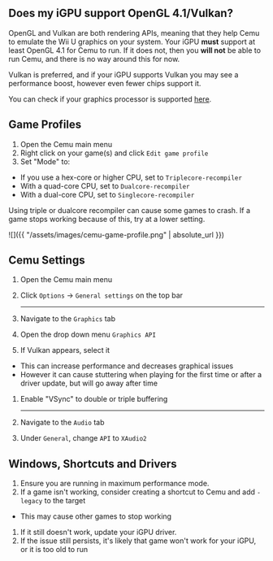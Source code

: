 ## Does my iGPU support OpenGL 4.1/Vulkan?

OpenGL and Vulkan are both rendering APIs, meaning that they help Cemu to emulate the Wii U graphics on your system. Your iGPU **must** support at least OpenGL 4.1 for Cemu to run. If it does not, then you **will not** be able to run Cemu, and there is no way around this for now.

Vulkan is preferred, and if your iGPU supports Vulkan you may see a performance boost, however even fewer chips support it.

You can check if your graphics processor is supported [here](https://www.intel.com/content/www/us/en/support/articles/000005524/graphics-drivers.html).

## Game Profiles

1. Open the Cemu main menu
1. Right click on your game(s) and click `Edit game profile`
1. Set "Mode" to:
  - If you use a hex-core or higher CPU, set to `Triplecore-recompiler`
  - With a quad-core CPU, set to `Dualcore-recompiler`
  - With a dual-core CPU, set to `Singlecore-recompiler`

Using triple or dualcore recompiler can cause some games to crash. If a game stops working because of this, try at a lower setting.

![]({{ "/assets/images/cemu-game-profile.png" | absolute_url }})

## Cemu Settings

1. Open the Cemu main menu
1. Click `Options` -> `General settings` on the top bar

    ---

3. Navigate to the `Graphics` tab
1. Open the drop down menu `Graphics API`
1. If Vulkan appears, select it
  - This can increase performance and decreases graphical issues
  - However it can cause stuttering when playing for the first time or after a driver update, but will go away after time
1. Enable "VSync" to double or triple buffering

    ---

7. Navigate to the `Audio` tab
1. Under `General`, change `API` to `XAudio2`

## Windows, Shortcuts and Drivers

1. Ensure you are running in maximum performance mode.
1. If a game isn't working, consider creating a shortcut to Cemu and add `-legacy` to the target
  - This may cause other games to stop working
1. If it still doesn't work, update your iGPU driver.
1. If the issue still persists, it's likely that game won't work for your iGPU, or it is too old to run
